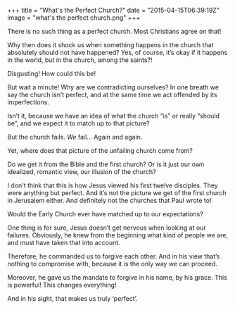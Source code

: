 +++
title = "What's the Perfect Church?"
date = "2015-04-15T06:39:19Z"
image = "what's the perfect church.png"
+++

There is no such thing as a perfect church. Most Christians agree on that!

Why then does it shock us when something happens in the church that absolutely should not have happened? Yes, of course, it’s okay if it happens in the world, but in the church, among the saints?!

Disgusting! How could this be!

But wait a minute! Why are we contradicting ourselves? In one breath we say the church isn’t perfect, and at the same time we act offended by its imperfections.


Isn’t it, because we have an idea of what the church “is” or really “should be”, and we expect it to match up to that picture?

But the church fails. *We* fail… Again and again.

Yet, where does that picture of the unfailing church come from?

Do we get it from the Bible and the first church? Or is it just our own idealized, romantic view, our illusion of the church?

I don't think that this is how Jesus viewed his first twelve disciples. They were anything but perfect. And it’s not the picture we get of the first church in Jerusalem either. And definitely not the churches that Paul wrote to!

Would the Early Church ever have matched up to our expectations?

One thing is for sure, Jesus doesn’t get nervous when looking at our failures. Obviously, he knew from the beginning what kind of people we are, and must have taken that into account.

Therefore, he commanded us to forgive each other. And in his view that’s nothing to compromise with, because it is the only way we can proceed.

Moreover, he gave us the mandate to forgive in his name, by his grace. This is powerful! This changes everything!

And in his sight, that makes us truly ‘perfect’.
